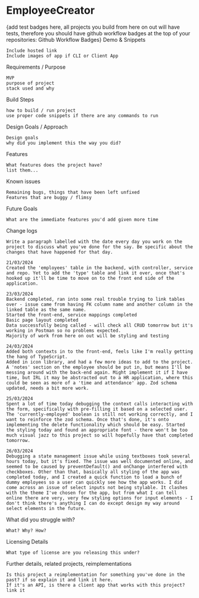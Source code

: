 # EmployeeCreator

{add test badges here, all projects you build from here on out will have tests, therefore you should have github workflow badges at the top of your repositories: Github Workflow Badges}
Demo & Snippets

    Include hosted link
    Include images of app if CLI or Client App

Requirements / Purpose

    MVP
    purpose of project
    stack used and why

Build Steps

    how to build / run project
    use proper code snippets if there are any commands to run

Design Goals / Approach

    Design goals
    why did you implement this the way you did?

Features

    What features does the project have?
    list them...

Known issues

    Remaining bugs, things that have been left unfixed
    Features that are buggy / flimsy

Future Goals

    What are the immediate features you'd add given more time

Change logs

    Write a paragraph labelled with the date every day you work on the project to discuss what you've done for the say. Be specific about the changes that have happened for that day.

    21/03/2024
    Created the 'employees' table in the backend, with controller, service and repo. Yet to add the 'type' table and link it over, once that's hooked up it'll be time to move on to the front end side of the application.

    23/03/2024
    Backend completed, ran into some real trouble trying to link tables over - issue came from having FK column name and another column in the linked table as the same name.
    Started the front-end, service mappings completed
    Basic page layout completed
    Data successfully being called - will check all CRUD tomorrow but it's working in Postman so no problems expected.
    Majority of work from here on out will be styling and testing

    24/03/2024
    Added both contexts in to the front-end, feels like I'm really getting the hang of TypeScript.
    Added in icon library, and had a few more ideas to add to the project. A 'notes' section on the employee should be put in, but means I'll be messing around with the back-end again. Might implement it if I have time, but IRL it may be abstracted out to a HR application, where this could be seen as more of a 'time and attendance' app. Zod schema updated, needs a bit more work.

    25/03/2024
    Spent a lot of time today debugging the context calls interacting with the form, specifically with pre-filling it based on a selected user. The 'currently-employed' boolean is still not working correctly, and I want to reinforce the zod schema. Once that's done, it's onto implementing the delete functionality which should be easy. Started the styling today and found an appropriate font - there won't be too much visual jazz to this project so will hopefully have that completed tomorrow.

    26/03/2024
    Debugging a state management issue while using textboxes took several hours today, but it's fixed. The issue was well documented online, and seemed to be caused by preventDefault() and onChange interfered with checkboxes. Other than that, basically all styling of the app was completed today, and I created a quick function to load a bunch of dummy employees so a user can quickly see how the app works. I did come across an issue of select inputs not being stylable. It clashes with the theme I've chosen for the app, but from what I can tell online there are very, very few styling options for input elements - I don't think there's anything I can do except design my way around select elements in the future.

What did you struggle with?

    What? Why? How?

Licensing Details

    What type of license are you releasing this under?

Further details, related projects, reimplementations

    Is this project a reimplementation for something you've done in the past? if so explain it and link it here.
    If it's an API, is there a client app that works with this project? link it
